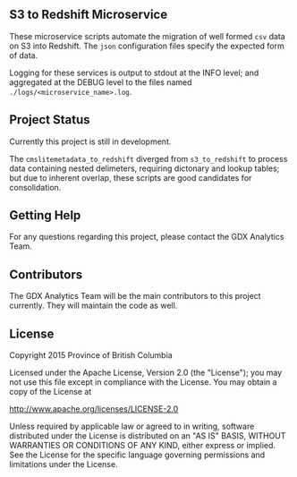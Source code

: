 ## S3 to Redshift Microservice

These microservice scripts automate the migration of well formed `csv` data on S3 into Redshift. The `json` configuration files specify the expected form of data.

Logging for these services is output to stdout at the INFO level; and aggregated at the DEBUG level to the files named `./logs/<microservice_name>.log`.

## Project Status

Currently this project is still in development.

The `cmslitemetadata_to_redshift` diverged from `s3_to_redshift` to process data containing nested delimeters, requiring dictonary and lookup tables; but due to inherent overlap, these scripts are good candidates for consolidation.

## Getting Help

For any questions regarding this project, please contact the GDX Analytics Team.

## Contributors

The GDX Analytics Team will be the main contributors to this project currently. They will maintain the code as well.

## License

Copyright 2015 Province of British Columbia

Licensed under the Apache License, Version 2.0 (the "License");
you may not use this file except in compliance with the License.
You may obtain a copy of the License at

   http://www.apache.org/licenses/LICENSE-2.0

Unless required by applicable law or agreed to in writing, software
distributed under the License is distributed on an "AS IS" BASIS,
WITHOUT WARRANTIES OR CONDITIONS OF ANY KIND, either express or implied.
See the License for the specific language governing permissions and limitations under the License.
